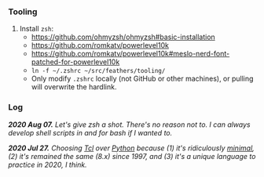 ### Tooling

1. Install `zsh`:
    - https://github.com/ohmyzsh/ohmyzsh#basic-installation
    - https://github.com/romkatv/powerlevel10k
    - https://github.com/romkatv/powerlevel10k#meslo-nerd-font-patched-for-powerlevel10k
    - `ln -f ~/.zshrc ~/src/feathers/tooling/`
    - Only modify `.zshrc` locally (not GitHub or other machines), or pulling will overwrite the hardlink.

### Log

_**2020 Aug 07.** Let's give zsh a shot. There's no reason not to. I can always develop shell scripts in and for bash if I wanted to._

_**2020 Jul 27.** Choosing [Tcl](https://en.wikipedia.org/wiki/Tcl) over [Python](https://en.wikipedia.org/wiki/Python_(programming_language)) because (1) it's ridiculously [minimal](https://www.tcl.tk/man/tcl8.6/TclCmd/contents.htm), (2) it's remained the same (8.x) since 1997, and (3) it's a unique language to practice in 2020, I think._
